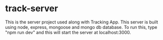 # track-server
This is the server project used along with Tracking App.
This server is built using node, express, mongoose and mongo db database.
To run this, type "npm run dev" and this will start the server at localhost:3000.
